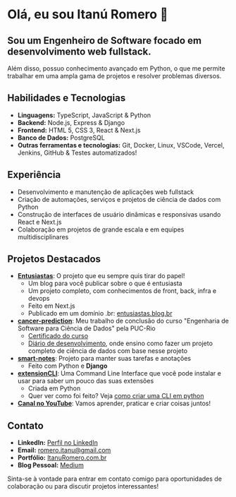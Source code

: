 # Olá, eu sou **Itanú Romero** 👋 

## Sou um **Engenheiro de Software** focado em desenvolvimento web fullstack.

Além disso, possuo conhecimento avançado em Python, o que me permite trabalhar em uma ampla gama de projetos e resolver problemas diversos.

## Habilidades e Tecnologias

- **Linguagens:** TypeScript, JavaScript & Python
- **Backend:** Node.js, Express & Django
- **Frontend:** HTML 5, CSS 3, React & Next.js
- **Banco de Dados:** PostgreSQL
- **Outras ferramentas e tecnologias:** Git, Docker, Linux, VSCode, Vercel, Jenkins, GitHub & Testes automatizados!

## Experiência

- Desenvolvimento e manutenção de aplicações web fullstack
- Criação de automações, serviços e projetos de ciência de dados com Python
- Construção de interfaces de usuário dinâmicas e responsivas usando React e Next.js
- Colaboração em projetos de grande escala e em equipes multidisciplinares

## Projetos Destacados

- [**Entusiastas**](https://github.com/ItanuRomero/entusiastas): O projeto que eu sempre quis tirar do papel!
  - Um blog para você publicar sobre o que é entusiasta
  - Um projeto completo, com conhecimentos de front, back, infra e devops
  - Feito em Next.js
  - Publicado em um domínio .br: [entusiastas.blog.br](https://entusiastas.blog.br/)
- [**cancer-prediction**](https://github.com/ItanuRomero/cancer-prediction): Meu trabalho de conclusão do curso "Engenharia de Software para Ciência de Dados" pela PUC-Rio
  - [Certificado do curso](https://github.com/ItanuRomero/MyCertificates/blob/master/PUC/SoftEngForDataSci.pdf)
  - [Diário de desenvolvimento](https://itanuromero.medium.com/di%C3%A1rio-de-desenvolvimento-de-software-cria%C3%A7%C3%A3o-de-um-modelo-de-machine-learning-7dac26153461), onde ensino como fazer um projeto completo de ciência de dados com base nesse projeto
- [**smart-notes**](https://github.com/ItanuRomero/smart-notes): Projeto para manter suas tarefas e anotações
  - Feito com Python e **Django**
- [**extensionCLI**](https://github.com/ItanuRomero/extensionCLI): Uma Command Line Interface que você pode instalar e usar para saber um pouco das suas extensões
  - Criada em Python
  - Quer ver como foi feito? Veja [como criar uma CLI em python](https://itanuromero.medium.com/como-criar-uma-cli-em-python-fd80320f7968)
- [**Canal no YouTube**](https://www.youtube.com/channel/UCDZlah4DETuQkIh0i1BoKpg): Vamos aprender, praticar e criar coisas juntos!

## Contato

- **LinkedIn:** [Perfil no LinkedIn](https://www.linkedin.com/in/itanuromero/)
- **Email:** [romero.itanu@gmail.com](mailto:romero.itanu@gmail.com)
- **Portfólio:** [ItanuRomero.com.br](https://itanuromero.com.br/)
- **Blog Pessoal:** [Medium](https://itanuromero.medium.com/)


Sinta-se à vontade para entrar em contato comigo para oportunidades de colaboração ou para discutir projetos interessantes!
